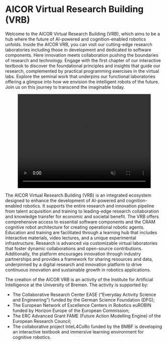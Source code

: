 [comment]: <> (without this comment hugo fails)
<h1>AICOR Virtual Research Building (VRB)</h1>


Welcome to the AICOR Virtual Research Building (VRB), which aims to be a hub where the future of AI-powered and cognition-enabled robotics unfolds. Inside the AICOR VRB, you can visit our cutting-edge research laboratories including those in development and dedicated to software components. Here innovation meets collaboration pushing the boundaries of research and technology. Engage with the first chapter of our interactive textbook to discover the foundational principles and insights that guide our research, complemented by practical programming exercises in the virtual labs. Explore the seminal work that underpins our functional laboratories offering a glimpse into how we envision the intelligent robots of the future. Join us on this journey to transcend the imaginable today.

<figure class="video_container">
  <video width="100%" height="300" autoplay loop muted controls>
    <source src="Coai-Vib-Video.mp4" type="video/mp4">
    Your browser does not support the video tag.
  </video>
</figure>
The AICOR Virtual Research Building (VRB) is an integrated ecosystem designed to enhance the development of AI-powered and cognition-enabled robotics. It supports the entire research and innovation pipeline from talent acquisition and training to leading-edge research collaboration and knowledge transfer for economic and societal benefit. The VRB offers comprehensive access to essential software components and the CRAM cognitive robot architecture for creating operational robotic agents. Education and training are facilitated through a learning hub that includes interactive materials, video lectures, and a unique experimental infrastructure. Research is advanced via customizable virtual laboratories that foster dynamic collaborations and open-source contributions. Additionally, the platform encourages innovation through industry partnerships and provides a framework for sharing resources and data, underpinned by a digital research and innovation platform to drive continuous innovation and sustainable growth in robotics applications.

The creation of the AICOR VRB is an activity of the Institute for Artificial Intelligence at the University of Bremen. The activity is supported by:

- The Collaborative Research Center EASE (“Everyday Activity Science and Engineering”) funded by the German Science Foundation (DFG);
- The European Network of Excellence Centers in Robotics euROBIN funded by Horizon Europe of the European Commission;
- The ERC Advanced Grant FAME (Future Action Modelling Engine) of the European Research Council;
- The collaborative project InteL4CoRo funded by the BMBF is developing an interactive textbook and immersive learning environment for cognitive robotics.


